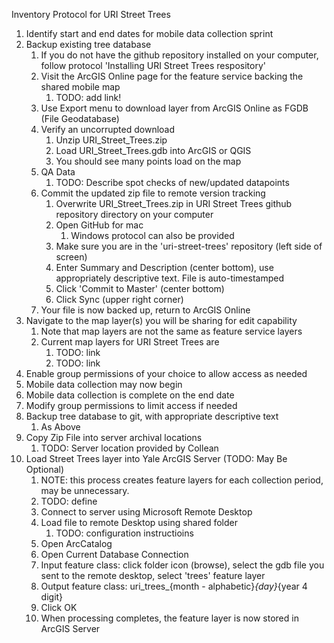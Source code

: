 Inventory Protocol for URI Street Trees

1. Identify start and end dates for mobile data collection sprint
1. Backup existing tree database
	1. If you do not have the github repository installed on your computer, follow protocol 'Installing URI Street Trees respository'
	1. Visit the ArcGIS Online page for the feature service backing the shared mobile map
		1. TODO: add link!
	1. Use Export menu to download layer from ArcGIS Online as FGDB (File Geodatabase)
	1. Verify an uncorrupted download
		1. Unzip URI_Street_Trees.zip
		1. Load URI_Street_Trees.gdb into ArcGIS or QGIS
		1. You should see many points load on the map
	1. QA Data
		1. TODO: Describe spot checks of new/updated datapoints
	1. Commit the updated zip file to remote version tracking
		1. Overwrite URI_Street_Trees.zip in URI Street Trees github repository directory on your computer
		1. Open GitHub for mac
			1. Windows protocol can also be provided
		1. Make sure you are in the 'uri-street-trees' repository (left side of screen)
		1. Enter Summary and Description (center bottom), use appropriately descriptive text.  File is auto-timestamped
		1. Click 'Commit to Master' (center bottom)
		1. Click Sync (upper right corner)
	1. Your file is now backed up, return to ArcGIS Online
1. Navigate to the map layer(s) you will be sharing for edit capability
	1. Note that map layers are not the same as feature service layers
	1. Current map layers for URI Street Trees are
		1.  TODO: link
		1.	TODO: link
1. Enable group permissions of your choice to allow access as needed
1. Mobile data collection may now begin
1. Mobile data collection is complete on the end date
1. Modify group permissions to limit access if needed 
1. Backup tree database to git, with appropriate descriptive text
	1. As Above
1. Copy Zip File into server archival locations
	1. TODO: Server location provided by Collean
1. Load Street Trees layer into Yale ArcGIS Server (TODO: May Be Optional)
	1. NOTE: this process creates feature layers for each collection period, may be unnecessary.
	1. TODO: define 
	1. Connect to server using Microsoft Remote Desktop
	1. Load file to remote Desktop using shared folder
		1. TODO: configuration instructioins
	1. Open ArcCatalog
	1. Open Current Database Connection
	1. Input feature class: click folder icon (browse), select the gdb file you sent to the remote desktop, select 'trees' feature layer
	1. Output feature class: uri_trees_{month - alphabetic}_{day}_{year 4 digit}
	1. Click OK
	1. When processing completes, the feature layer is now stored in ArcGIS Server




